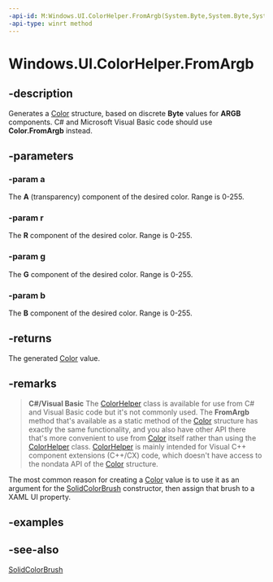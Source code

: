 ```yaml
---
-api-id: M:Windows.UI.ColorHelper.FromArgb(System.Byte,System.Byte,System.Byte,System.Byte)
-api-type: winrt method
---
```


<!-- Method syntax
public Windows.UI.Color FromArgb(System.Byte a, System.Byte r, System.Byte g, System.Byte b)
-->

# Windows.UI.ColorHelper.FromArgb

## -description
Generates a [Color](color.md) structure, based on discrete **Byte** values for **ARGB** components. C# and Microsoft Visual Basic code should use **Color.FromArgb** instead.

## -parameters
### -param a
The **A** (transparency) component of the desired color. Range is 0-255.

### -param r
The **R** component of the desired color. Range is 0-255.

### -param g
The **G** component of the desired color. Range is 0-255.

### -param b
The **B** component of the desired color. Range is 0-255.

## -returns
The generated [Color](color.md) value.

## -remarks
> **C#/Visual Basic**
> The [ColorHelper](colorhelper.md) class is available for use from C# and Visual Basic code but it's not commonly used. The **FromArgb** method that's available as a static method of the [Color](color.md) structure has exactly the same functionality, and you also have other API there that's more convenient to use from [Color](color.md) itself rather than using the [ColorHelper](colorhelper.md) class. [ColorHelper](colorhelper.md) is mainly intended for Visual C++ component extensions (C++/CX) code, which doesn't have access to the nondata API of the [Color](color.md) structure.

The most common reason for creating a [Color](color.md) value is to use it as an argument for the [SolidColorBrush](../windows.ui.xaml.media/solidcolorbrush_solidcolorbrush_2106742027.md) constructor, then assign that brush to a XAML UI property.

## -examples

## -see-also
[SolidColorBrush](../windows.ui.xaml.media/solidcolorbrush.md)